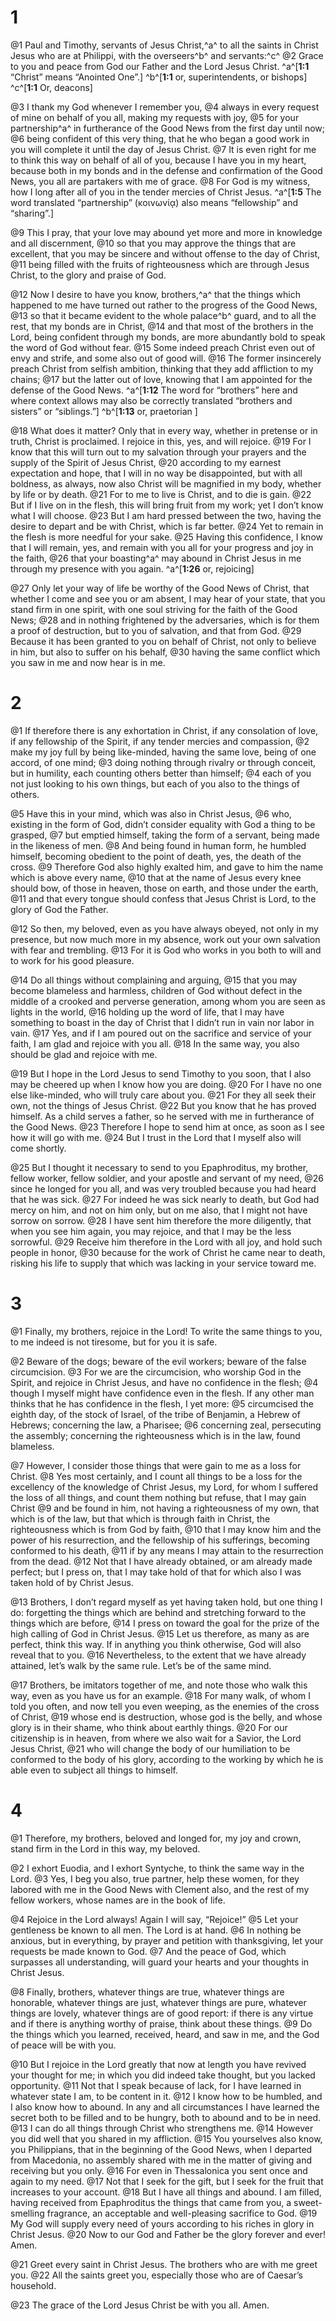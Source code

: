# 1 
@1 Paul and Timothy, servants of Jesus Christ,^a^ to all the saints in Christ Jesus who are at Philippi, with the overseers^b^ and servants:^c^ 
@2 Grace to you and peace from God our Father and the Lord Jesus Christ. 
^a^[**1:1** “Christ” means “Anointed One”.] ^b^[**1:1** or, superintendents, or bishops] ^c^[**1:1** Or, deacons]

@3 I thank my God whenever I remember you, 
@4 always in every request of mine on behalf of you all, making my requests with joy, 
@5 for your partnership^a^ in furtherance of the Good News from the first day until now; 
@6 being confident of this very thing, that he who began a good work in you will complete it until the day of Jesus Christ. 
@7 It is even right for me to think this way on behalf of all of you, because I have you in my heart, because both in my bonds and in the defense and confirmation of the Good News, you all are partakers with me of grace. 
@8 For God is my witness, how I long after all of you in the tender mercies of Christ Jesus. 
^a^[**1:5** The word translated “partnership” (κοινωνίᾳ) also means “fellowship” and “sharing”.]

@9 This I pray, that your love may abound yet more and more in knowledge and all discernment, 
@10 so that you may approve the things that are excellent, that you may be sincere and without offense to the day of Christ, 
@11 being filled with the fruits of righteousness which are through Jesus Christ, to the glory and praise of God. 

@12 Now I desire to have you know, brothers,^a^ that the things which happened to me have turned out rather to the progress of the Good News, 
@13 so that it became evident to the whole palace^b^ guard, and to all the rest, that my bonds are in Christ, 
@14 and that most of the brothers in the Lord, being confident through my bonds, are more abundantly bold to speak the word of God without fear. 
@15 Some indeed preach Christ even out of envy and strife, and some also out of good will. 
@16 The former insincerely preach Christ from selfish ambition, thinking that they add affliction to my chains; 
@17 but the latter out of love, knowing that I am appointed for the defense of the Good News. 
^a^[**1:12** The word for “brothers” here and where context allows may also be correctly translated “brothers and sisters” or “siblings.”] ^b^[**1:13** or, praetorian ]

@18 What does it matter? Only that in every way, whether in pretense or in truth, Christ is proclaimed. I rejoice in this, yes, and will rejoice. 
@19 For I know that this will turn out to my salvation through your prayers and the supply of the Spirit of Jesus Christ, 
@20 according to my earnest expectation and hope, that I will in no way be disappointed, but with all boldness, as always, now also Christ will be magnified in my body, whether by life or by death. 
@21 For to me to live is Christ, and to die is gain. 
@22 But if I live on in the flesh, this will bring fruit from my work; yet I don’t know what I will choose. 
@23 But I am hard pressed between the two, having the desire to depart and be with Christ, which is far better. 
@24 Yet to remain in the flesh is more needful for your sake. 
@25 Having this confidence, I know that I will remain, yes, and remain with you all for your progress and joy in the faith, 
@26 that your boasting^a^ may abound in Christ Jesus in me through my presence with you again. 
^a^[**1:26** or, rejoicing]

@27 Only let your way of life be worthy of the Good News of Christ, that whether I come and see you or am absent, I may hear of your state, that you stand firm in one spirit, with one soul striving for the faith of the Good News; 
@28 and in nothing frightened by the adversaries, which is for them a proof of destruction, but to you of salvation, and that from God. 
@29 Because it has been granted to you on behalf of Christ, not only to believe in him, but also to suffer on his behalf, 
@30 having the same conflict which you saw in me and now hear is in me. 

# 2 
@1 If therefore there is any exhortation in Christ, if any consolation of love, if any fellowship of the Spirit, if any tender mercies and compassion, 
@2 make my joy full by being like-minded, having the same love, being of one accord, of one mind; 
@3 doing nothing through rivalry or through conceit, but in humility, each counting others better than himself; 
@4 each of you not just looking to his own things, but each of you also to the things of others. 

@5 Have this in your mind, which was also in Christ Jesus, 
@6 who, existing in the form of God, didn’t consider equality with God a thing to be grasped, 
@7 but emptied himself, taking the form of a servant, being made in the likeness of men. 
@8 And being found in human form, he humbled himself, becoming obedient to the point of death, yes, the death of the cross. 
@9 Therefore God also highly exalted him, and gave to him the name which is above every name, 
@10 that at the name of Jesus every knee should bow, of those in heaven, those on earth, and those under the earth, 
@11 and that every tongue should confess that Jesus Christ is Lord, to the glory of God the Father. 

@12 So then, my beloved, even as you have always obeyed, not only in my presence, but now much more in my absence, work out your own salvation with fear and trembling. 
@13 For it is God who works in you both to will and to work for his good pleasure. 

@14 Do all things without complaining and arguing, 
@15 that you may become blameless and harmless, children of God without defect in the middle of a crooked and perverse generation, among whom you are seen as lights in the world, 
@16 holding up the word of life, that I may have something to boast in the day of Christ that I didn’t run in vain nor labor in vain. 
@17 Yes, and if I am poured out on the sacrifice and service of your faith, I am glad and rejoice with you all. 
@18 In the same way, you also should be glad and rejoice with me. 

@19 But I hope in the Lord Jesus to send Timothy to you soon, that I also may be cheered up when I know how you are doing. 
@20 For I have no one else like-minded, who will truly care about you. 
@21 For they all seek their own, not the things of Jesus Christ. 
@22 But you know that he has proved himself. As a child serves a father, so he served with me in furtherance of the Good News. 
@23 Therefore I hope to send him at once, as soon as I see how it will go with me. 
@24 But I trust in the Lord that I myself also will come shortly. 

@25 But I thought it necessary to send to you Epaphroditus, my brother, fellow worker, fellow soldier, and your apostle and servant of my need, 
@26 since he longed for you all, and was very troubled because you had heard that he was sick. 
@27 For indeed he was sick nearly to death, but God had mercy on him, and not on him only, but on me also, that I might not have sorrow on sorrow. 
@28 I have sent him therefore the more diligently, that when you see him again, you may rejoice, and that I may be the less sorrowful. 
@29 Receive him therefore in the Lord with all joy, and hold such people in honor, 
@30 because for the work of Christ he came near to death, risking his life to supply that which was lacking in your service toward me. 

# 3 
@1 Finally, my brothers, rejoice in the Lord! To write the same things to you, to me indeed is not tiresome, but for you it is safe. 

@2 Beware of the dogs; beware of the evil workers; beware of the false circumcision. 
@3 For we are the circumcision, who worship God in the Spirit, and rejoice in Christ Jesus, and have no confidence in the flesh; 
@4 though I myself might have confidence even in the flesh. If any other man thinks that he has confidence in the flesh, I yet more: 
@5 circumcised the eighth day, of the stock of Israel, of the tribe of Benjamin, a Hebrew of Hebrews; concerning the law, a Pharisee; 
@6 concerning zeal, persecuting the assembly; concerning the righteousness which is in the law, found blameless. 

@7 However, I consider those things that were gain to me as a loss for Christ. 
@8 Yes most certainly, and I count all things to be a loss for the excellency of the knowledge of Christ Jesus, my Lord, for whom I suffered the loss of all things, and count them nothing but refuse, that I may gain Christ 
@9 and be found in him, not having a righteousness of my own, that which is of the law, but that which is through faith in Christ, the righteousness which is from God by faith, 
@10 that I may know him and the power of his resurrection, and the fellowship of his sufferings, becoming conformed to his death, 
@11 if by any means I may attain to the resurrection from the dead. 
@12 Not that I have already obtained, or am already made perfect; but I press on, that I may take hold of that for which also I was taken hold of by Christ Jesus. 

@13 Brothers, I don’t regard myself as yet having taken hold, but one thing I do: forgetting the things which are behind and stretching forward to the things which are before, 
@14 I press on toward the goal for the prize of the high calling of God in Christ Jesus. 
@15 Let us therefore, as many as are perfect, think this way. If in anything you think otherwise, God will also reveal that to you. 
@16 Nevertheless, to the extent that we have already attained, let’s walk by the same rule. Let’s be of the same mind. 

@17 Brothers, be imitators together of me, and note those who walk this way, even as you have us for an example. 
@18 For many walk, of whom I told you often, and now tell you even weeping, as the enemies of the cross of Christ, 
@19 whose end is destruction, whose god is the belly, and whose glory is in their shame, who think about earthly things. 
@20 For our citizenship is in heaven, from where we also wait for a Savior, the Lord Jesus Christ, 
@21 who will change the body of our humiliation to be conformed to the body of his glory, according to the working by which he is able even to subject all things to himself. 

# 4 
@1 Therefore, my brothers, beloved and longed for, my joy and crown, stand firm in the Lord in this way, my beloved. 

@2 I exhort Euodia, and I exhort Syntyche, to think the same way in the Lord. 
@3 Yes, I beg you also, true partner, help these women, for they labored with me in the Good News with Clement also, and the rest of my fellow workers, whose names are in the book of life. 

@4 Rejoice in the Lord always! Again I will say, “Rejoice!” 
@5 Let your gentleness be known to all men. The Lord is at hand. 
@6 In nothing be anxious, but in everything, by prayer and petition with thanksgiving, let your requests be made known to God. 
@7 And the peace of God, which surpasses all understanding, will guard your hearts and your thoughts in Christ Jesus. 

@8 Finally, brothers, whatever things are true, whatever things are honorable, whatever things are just, whatever things are pure, whatever things are lovely, whatever things are of good report: if there is any virtue and if there is anything worthy of praise, think about these things. 
@9 Do the things which you learned, received, heard, and saw in me, and the God of peace will be with you. 

@10 But I rejoice in the Lord greatly that now at length you have revived your thought for me; in which you did indeed take thought, but you lacked opportunity. 
@11 Not that I speak because of lack, for I have learned in whatever state I am, to be content in it. 
@12 I know how to be humbled, and I also know how to abound. In any and all circumstances I have learned the secret both to be filled and to be hungry, both to abound and to be in need. 
@13 I can do all things through Christ who strengthens me. 
@14 However you did well that you shared in my affliction. 
@15 You yourselves also know, you Philippians, that in the beginning of the Good News, when I departed from Macedonia, no assembly shared with me in the matter of giving and receiving but you only. 
@16 For even in Thessalonica you sent once and again to my need. 
@17 Not that I seek for the gift, but I seek for the fruit that increases to your account. 
@18 But I have all things and abound. I am filled, having received from Epaphroditus the things that came from you, a sweet-smelling fragrance, an acceptable and well-pleasing sacrifice to God. 
@19 My God will supply every need of yours according to his riches in glory in Christ Jesus. 
@20 Now to our God and Father be the glory forever and ever! Amen. 

@21 Greet every saint in Christ Jesus. The brothers who are with me greet you. 
@22 All the saints greet you, especially those who are of Caesar’s household. 

@23 The grace of the Lord Jesus Christ be with you all. Amen. 